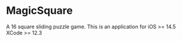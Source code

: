# MagicSquare
A 16 square sliding puzzle game. This is an application for iOS >= 14.5 XCode >= 12.3
